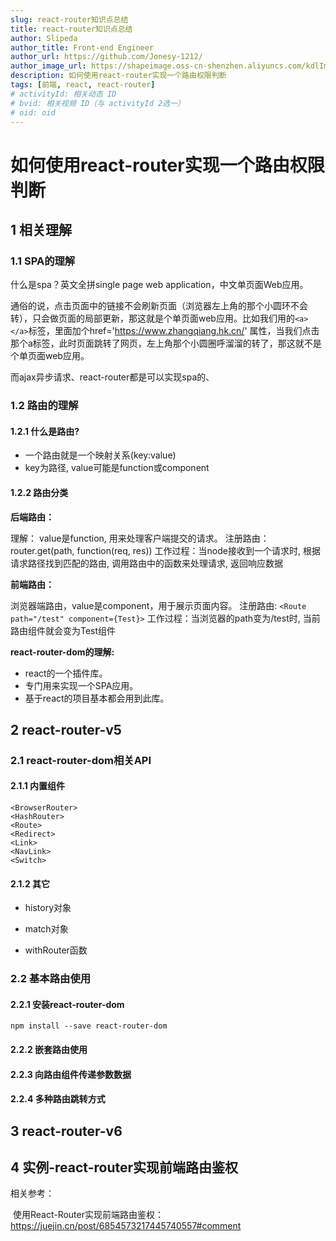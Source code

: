 ```yaml
---
slug: react-router知识点总结
title: react-router知识点总结
author: Slipeda
author_title: Front-end Engineer
author_url: https://github.com/Jonesy-1212/
author_image_url: https://shapeimage.oss-cn-shenzhen.aliyuncs.com/kdlImage/7e603d7eaa7741cdaf540ab85e900876-logo.jpg
description: 如何使用react-router实现一个路由权限判断
tags: [前端, react, react-router]
# activityId: 相关动态 ID
# bvid: 相关视频 ID（与 activityId 2选一）
# oid: oid
---
```

<!-- truncate -->


# 如何使用react-router实现一个路由权限判断


## 1 相关理解

### 1.1 SPA的理解

什么是spa？英文全拼single page web application，中文单页面Web应用。

通俗的说，点击页面中的链接不会刷新页面（浏览器左上角的那个小圆环不会转），只会做页面的局部更新，那这就是个单页面web应用。比如我们用的`<a></a>`标签，里面加个href='https://www.zhangqiang.hk.cn/' 属性，当我们点击那个a标签，此时页面跳转了网页，左上角那个小圆圈呼溜溜的转了，那这就不是个单页面web应用。

而ajax异步请求、react-router都是可以实现spa的、

### 1.2 路由的理解

#### 1.2.1 什么是路由?

- 一个路由就是一个映射关系(key:value)
- key为路径, value可能是function或component

#### 1.2.2 路由分类

**后端路由：**

理解： value是function, 用来处理客户端提交的请求。
注册路由： router.get(path, function(req, res))
工作过程：当node接收到一个请求时, 根据请求路径找到匹配的路由, 调用路由中的函数来处理请求, 返回响应数据

**前端路由：**

浏览器端路由，value是component，用于展示页面内容。
注册路由: `<Route path="/test" component={Test}>`
工作过程：当浏览器的path变为/test时, 当前路由组件就会变为Test组件

**react-router-dom的理解:**

- react的一个插件库。
- 专门用来实现一个SPA应用。
- 基于react的项目基本都会用到此库。

## 2 react-router-v5

### 2.1 react-router-dom相关API

#### 2.1.1 内置组件

```
<BrowserRouter>
<HashRouter>
<Route>
<Redirect>
<Link>
<NavLink>
<Switch>
```

#### 2.1.2 其它

- history对象

- match对象

- withRouter函数



### 2.2 基本路由使用

#### 2.2.1 安装react-router-dom

```
npm install --save react-router-dom
```

#### 2.2.2 嵌套路由使用



#### 2.2.3 向路由组件传递参数数据



#### 2.2.4 多种路由跳转方式



## 3 react-router-v6





## 4 实例-react-router实现前端路由鉴权

相关参考：

​	使用React-Router实现前端路由鉴权：https://juejin.cn/post/6854573217445740557#comment